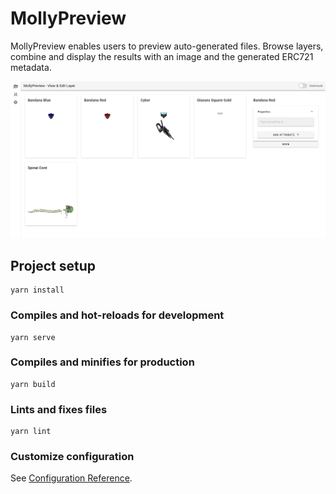 # MollyPreview
MollyPreview enables users to preview auto-generated files. Browse layers, combine and display the results with an image and the generated ERC721 metadata.

![Homepage](./docs/homescreen.png)

## Project setup
```
yarn install
```

### Compiles and hot-reloads for development
```
yarn serve
```

### Compiles and minifies for production
```
yarn build
```

### Lints and fixes files
```
yarn lint
```

### Customize configuration
See [Configuration Reference](https://cli.vuejs.org/config/).
